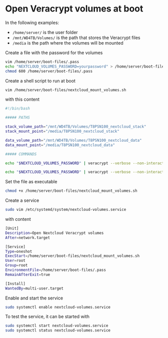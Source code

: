 # Open Veracrypt volumes at boot

In the following examples:

- `/home/server/` is the user folder
- `/mnt/WD4TB/Volumes/` is the path that stores the Veracrypt files
- `/media` is the path where the volumes will be mounted

Create a file with the password for the volumes

```sh
vim /home/server/boot-files/.pass
echo "NEXTCLOUD_VOLUMES_PASSWORD=yourpassword" > /home/server/boot-files/.pass
chmod 600 /home/server/boot-files/.pass
```

Create a shell script to run at boot

```sh
vim /home/server/boot-files/nextcloud_mount_volumes.sh
```

with this content

```sh
#!/bin/bash

##### PATHS

stack_volume_path="/mnt/WD4TB/Volumes/T8PSN100_nextcloud_stack"
stack_mount_point="/media/T8PSN100_nextcloud_stack"

data_volume_path="/mnt/WD4TB/Volumes/T8PSN100_nextcloud_data"
data_mount_point="/media/T8PSN100_nextcloud_data"

##### COMMANDS

echo "$NEXTCLOUD_VOLUMES_PASSWORD" | veracrypt --verbose --non-interactive --slot 10 --mount "$stack_volume_path" "$stack_mount_point" --fs-options "umask=000" --pim 0 --keyfiles "" --protect-hidden no --password "$NEXTCLOUD_VOLUMES_PASSWORD"

echo "$NEXTCLOUD_VOLUMES_PASSWORD" | veracrypt --verbose --non-interactive --slot 11 --mount "$data_volume_path" "$data_mount_point" --fs-options "umask=007,gid=33,uid=33" --pim 0 --keyfiles "" --protect-hidden no --password "$NEXTCLOUD_VOLUMES_PASSWORD"
```

Set the file as executable

```sh
chmod +x /home/server/boot-files/nextcloud_mount_volumes.sh
```

Create a service

```sh
sudo vim /etc/systemd/system/nextcloud-volumes.service
```

with content

```sh
[Unit]
Description=Open Nextcloud Veracrypt volumes
After=network.target

[Service]
Type=oneshot
ExecStart=/home/server/boot-files/nextcloud_mount_volumes.sh
User=root
Group=root
EnvironmentFile=/home/server/boot-files/.pass
RemainAfterExit=true

[Install]
WantedBy=multi-user.target
```

Enable and start the service

```sh
sudo systemctl enable nextcloud-volumes.service
```

To test the service, it can be started with

```sh
sudo systemctl start nextcloud-volumes.service
sudo systemctl status nextcloud-volumes.service
```
